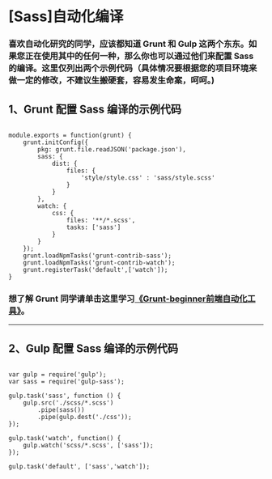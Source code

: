 ﻿# [Sass]自动化编译
### 喜欢自动化研究的同学，应该都知道 Grunt 和 Gulp 这两个东东。如果您正在使用其中的任何一种，那么你也可以通过他们来配置 Sass 的编译。这里仅列出两个示例代码（具体情况要根据您的项目环境来做一定的修改，不建议生搬硬套，容易发生命案，呵呵。)



## 1、Grunt 配置 Sass 编译的示例代码

<pre><code>
module.exports = function(grunt) {
    grunt.initConfig({
        pkg: grunt.file.readJSON('package.json'),
        sass: {
            dist: {
                files: {
                    'style/style.css' : 'sass/style.scss'
                }
            }
        },
        watch: {
            css: {
                files: '**/*.scss',
                tasks: ['sass']
            }
        }
    });
    grunt.loadNpmTasks('grunt-contrib-sass');
    grunt.loadNpmTasks('grunt-contrib-watch');
    grunt.registerTask('default',['watch']);
}
</code></pre>

### 想了解 Grunt 同学请单击这里学习<a href="http://www.imooc.com/learn/30">《Grunt-beginner前端自动化工具》</a>。

-----

## 2、Gulp 配置 Sass 编译的示例代码


<pre><code>
var gulp = require('gulp');
var sass = require('gulp-sass');

gulp.task('sass', function () {
    gulp.src('./scss/*.scss')
        .pipe(sass())
        .pipe(gulp.dest('./css'));
});

gulp.task('watch', function() {
    gulp.watch('scss/*.scss', ['sass']);
});

gulp.task('default', ['sass','watch']);

</code></pre>